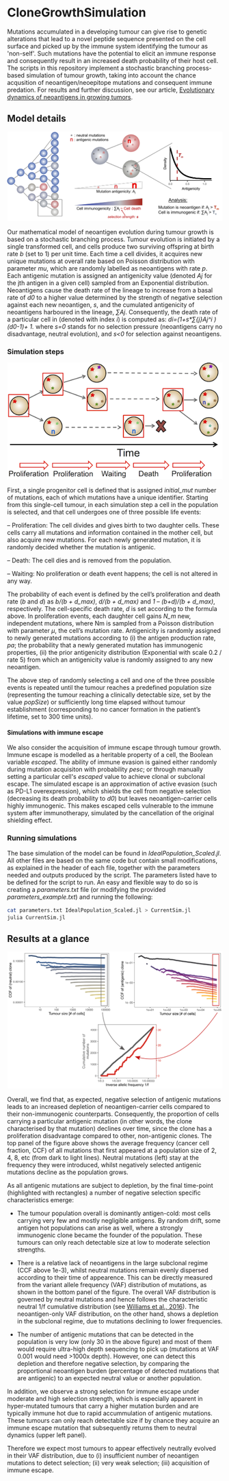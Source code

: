 # CloneGrowthSimulation

Mutations accumulated in a developing tumour can give rise to genetic alterations that lead to a novel peptide sequence presented on the cell surface and picked up by the immune system identifying the tumour as 'non-self'. Such mutations have the potential to elicit an immune response and consequently result in an increased death probability of their host cell. The scripts in this repository implement a stochastic branching process-based simulation of tumour growth, taking into account the chance acqusition of neoantigen/neoepitope mutations and consequent immune predation. For results and further discussion, see our article, [Evolutionary dynamics of neoantigens in growing tumors](https://www.nature.com/articles/s41588-020-0687-1).

## Model details

![Schematic representation of the mathematical model and analysis](Model_updated.png)

Our mathematical model of neoantigen evolution during tumour growth is based on a stochastic branching process. Tumour evolution is initiated by a single transformed cell, and cells produce two surviving offspring at birth rate _b_ (set to 1) per unit time. Each time a cell divides, it acquires new unique mutations at overall rate based on Poisson distribution with parameter _mu_, which are randomly labelled as neoantigens with rate _p_. Each antigenic mutation is assigned an antigenicity value (denoted _Aj_ for the jth antigen in a given cell) sampled from an Exponential distribution. Neoantigens cause the death rate of the lineage to increase from a basal rate of _d0_ to a higher value determined by the strength of negative selection against each new neoantigen, _s_, and the cumulated antigenicity of neoantigens harboured in the lineage, _∑Aj_. Consequently, the death rate of a particular cell in (denoted with index _i_) is computed as:
_di=(1+s*∑{j}Aj^i )(d0-1)+ 1._
where _s=0_ stands for no selection pressure (neoantigens carry no disadvantage, neutral evolution), and _s<0_ for selection against neoantigens.


### Simulation steps

![Schematics of a few steps of the simulation](Simulation_steps.png)

First, a single progenitor cell is defined that is assigned _initial_mut_ number of mutations, each of which mutations have a unique identifier. Starting from this single-cell tumour, in each simulation step a cell in the population is selected, and that cell undergoes one of three possible life events:

– Proliferation: The cell divides and gives birth to two daughter cells. These cells carry all mutations and information contained in the mother cell, but also acquire new mutations. For each newly generated mutation, it is randomly decided whether the mutation is antigenic.

– Death: The cell dies and is removed from the population. 

– Waiting: No proliferation or death event happens; the cell is not altered in any way. 

The probability of each event is defined by the cell’s proliferation and death rate (_b_ and _d_) as _b/(b + d_max)_, _d/(b + d_max)_ and _1 – (b+d)/(b + d_max)_, respectively. The cell-specific death rate, _d_ is set according to the formula above.
In proliferation events, each daughter cell gains _N_m_ new, independent mutations, where Nm is sampled from a Poisson distribution with parameter _μ_, the cell’s mutation rate. Antigenicity is randomly assigned to newly generated mutations according to (i) the antigen production rate, _pa_; the probability that a newly generated mutation has immunogenic properties, (ii) the prior antigenicity distribution (Exponential with scale 0.2 / rate 5) from which an antigenicity value is randomly assigned to any new neoantigen.

The above step of randomly selecting a cell and one of the three possible events is repeated until the tumour reaches a predefined population size (representing the tumour reaching a clinically detectable size, set by the value _popSize_) or sufficiently long time elapsed without tumour establishment (corresponding to no cancer formation in the patient’s lifetime, set to 300 time units).


#### Simulations with immune escape

We also consider the acquisition of immune escape through tumour growth. Immune escape is modelled as a heritable property of a cell, the Boolean variable _escaped_.
The ability of immune evasion is gained either randomly during mutation acquisiton with probability _pesc_; or through manually setting a particular cell's _escaped_ value to achieve clonal or subclonal escape.
The simulated escape is an approximation of active evasion (such as PD-L1 overexpression), which shields the cell from negative selection (decreasing its death probability to _d0_) but leaves neoantigen-carrier cells highly immunogenic. This makes escaped cells vulnerable to the immune system after immunotherapy, simulated by the cancellation of the original shielding effect.

### Running simulations

The base simulation of the model can be found in _IdealPopulation_Scaled.jl_. All other files are based on the same code but contain small modifications, as explained in the header of each file, together with the parameters needed and outputs produced by the script. The parameters listed have to be defined for the script to run. An easy and flexible way to do so is creating a _parameters.txt_ file (or modifying the provided _parameters_example.txt_) and running the following:
```bash
cat parameters.txt IdealPopulation_Scaled.jl > CurrentSim.jl
julia CurrentSim.jl
```

## Results at a glance

![Frequency of neutral and antigenic clones over time and the resulting final VAF distribution](Clone_growth_VAF.png)

Overall, we find that, as expected, negative selection of antigenic mutations leads to an increased depletion of neoantigen-carrier cells compared to their non-immunogenic counterparts. Consequently, the proportion of cells carrying a particular antigenic mutation (in other words, the clone characterised by that mutation) declines over time, since the clone has a proliferation disadvantage compared to other, non-antigenic clones. The top panel of the figure above shows the average frequency (cancer cell fraction, CCF) of all mutations that first appeared at a population size of 2, 4, 8, etc (from dark to light lines). Neutral mutations (left) stay at the frequency they were introduced, whilst negatively selected antigenic mutations decline as the population grows.

As all antigenic mutations are subject to depletion, by the final time-point (highlighted with rectangles) a number of negative selection specific characteristics emerge:

- The tumour population overall is dominantly antigen-cold: most cells carrying very few and mostly negligible antigens. By random drift, some antigen hot populations can arise as well, where a strongly immunogenic clone became the founder of the population. These tumours can only reach detectable size at low to moderate selection strengths.

- There is a relative lack of neoantigens in the large subclonal regime (CCF above 1e-3), whilst neutral mutations remain evenly dispersed according to their time of appearence. This can be directly measured from the variant allele frequency (VAF) distribution of mutations, as shown in the bottom panel of the figure. The overall VAF distribution is governed by neutral mutations and hence follows the characteristic neutral 1/f cumulative distribution (see [Williams et al., 2016](https://www.nature.com/articles/ng.3489)). The neoantigen-only VAF distribution, on the other hand, shows a depletion in the subclonal regime, due to mutations declining to lower frequencies.

- The number of antigenic mutations that can be detected in the population is very low (only 30 in the above figure) and most of them would require ultra-high depth sequencing to pick up (mutations at VAF 0.001 would need >1000x depth). However, one can detect this depletion and therefore negative selection, by comparing the proportional neoantigen burden (percentage of detected mutations that are antigenic) to an expected neutral value or another population.

In addition, we observe a strong selection for immune escape under moderate and high selection strength, which is especially apparent in hyper-mutated tumours that carry a higher mutation burden and are typically immune hot due to rapid accummulation of antigenic mutations. These tumours can only reach detectable size if by chance they acquire an immune escape mutation that subsequently returns them to neutral dynamics (upper left panel).

Therefore we expect most tumours to appear effectively neutrally evolved in their VAF distribution, due to (i) insufficient number of neoantigen mutations to detect selection; (ii) very weak selection; (iii) acquisition of immune escape.


